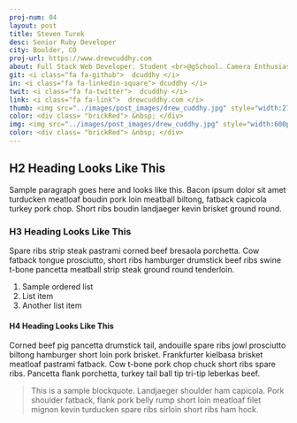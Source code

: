 ```yaml
---
proj-num: 04
layout: post
title: Steven Turek
desc: Senior Ruby Developer
city: Boulder, CO
proj-url: https://www.drewcuddhy.com
about: Full Stack Web Developer. Student <br>@gSchool. Camera Enthusiast. Lover<br> of guacamole. Full Stack Web <br>Developer. Student @gSchool.<br> Camera Enthusiast. Lover of guac.<br>  Full Stack Web Developer.
git: <i class="fa fa-github">  dcuddhy </i>
in: <i class="fa fa-linkedin-square"> dcuddhy </i>
twit: <i class="fa fa-twitter">  dcuddhy </i>
link: <i class="fa fa-link">  drewcuddhy.com </i>
thumb: <img src="../images/post_images/drew_cuddhy.jpg" style="width:270px;height:180px" >
color: <div class= "brickRed"> &nbsp; </div>
img: <img src="../images/post_images/drew_cuddhy.jpg" style="width:600px;height:400px" >
color: <div class= "brickRed"> &nbsp; </div>
---
```




## H2 Heading Looks Like This

Sample paragraph goes here and looks like this. Bacon ipsum dolor sit amet turducken meatloaf boudin pork loin meatball biltong, fatback capicola turkey pork chop. Short ribs boudin landjaeger kevin brisket ground round.

### H3 Heading Looks Like This

Spare ribs strip steak pastrami corned beef bresaola porchetta. Cow fatback tongue prosciutto, short ribs hamburger drumstick beef ribs swine t-bone pancetta meatball strip steak ground round tenderloin.

1. Sample ordered list
2. List item
3. Another list item

#### H4 Heading Looks Like This

Corned beef pig pancetta drumstick tail, andouille spare ribs jowl prosciutto biltong hamburger short loin pork brisket. Frankfurter kielbasa brisket meatloaf pastrami fatback. Cow t-bone pork chop chuck short ribs spare ribs. Pancetta flank porchetta, turkey tail ball tip tri-tip leberkas beef.

> This is a sample blockquote. Landjaeger shoulder ham capicola.
> Pork shoulder fatback, flank pork belly rump short loin meatloaf filet mignon kevin turducken spare ribs sirloin short ribs ham hock.
